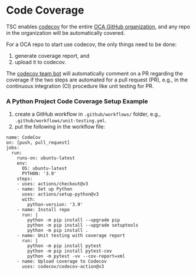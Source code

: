 # Code Coverage

TSC enables [codecov](https://codecov.io/) for the entire [OCA GitHub organization](https://github.com/opencybersecurityalliance), and any repo in the organization will be automatically covered.

For a OCA repo to start use codecov, the only things need to be done:

1. generate coverage report, and
2. upload it to codecov.

The [codecov team bot](https://docs.codecov.com/docs/team-bot) will automatically comment on a PR regarding the coverage if the two steps are automated for a pull request (PR), e.g., in the continuous integration (CI) procedure like unit testing for PR.

### A Python Project Code Coverage Setup Example

1. create a GitHub workflow in `.github/workflows/` folder, e.g., `.github/workflows/unit-testing.yml`.
2. put the following in the workflow file:
```
name: CodeCov
on: [push, pull_request]
jobs:
  run:
    runs-on: ubuntu-latest
    env:
      OS: ubuntu-latest
      PYTHON: '3.9'
    steps:
    - uses: actions/checkout@v3
    - name: Set up Python
      uses: actions/setup-python@v3
      with:
        python-version: '3.9'
    - name: Install repo
      run: |
        python -m pip install --upgrade pip
        python -m pip install --upgrade setuptools
        python -m pip install .
    - name: Unit testing with coverage report
      run: |
        python -m pip install pytest
        python -m pip install pytest-cov
        python -m pytest -vv --cov-report=xml
    - name: Upload coverage to Codecov
      uses: codecov/codecov-action@v3
```
